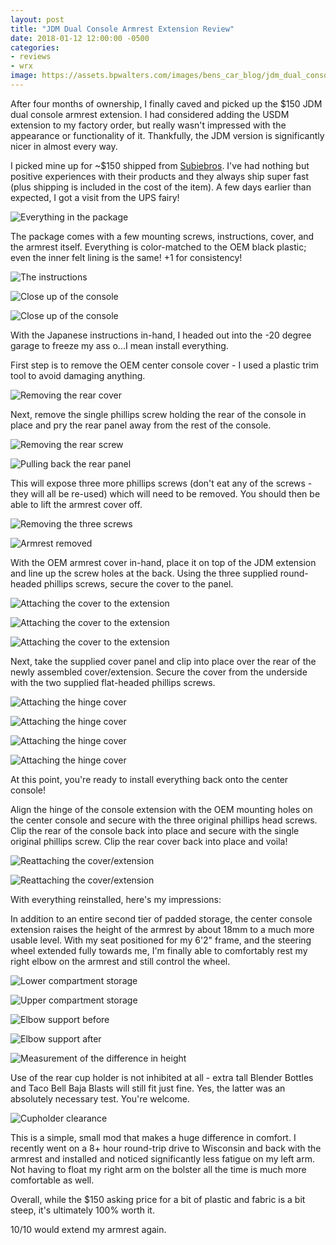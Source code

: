 ```yaml
---
layout: post
title: "JDM Dual Console Armrest Extension Review"
date: 2018-01-12 12:00:00 -0500
categories:
- reviews
- wrx
image: https://assets.bpwalters.com/images/bens_car_blog/jdm_dual_console_armrest_extension_review/wrx_armrest_package.jpg
---
```


<span class="is-first-letter">A</span>fter four months of ownership, I finally caved and picked up the $150 JDM dual console armrest extension.  I had considered adding the USDM extension to my factory order, but really wasn't impressed with the appearance or functionality of it.  Thankfully, the JDM version is significantly nicer in almost every way.

I picked mine up for ~$150 shipped from [Subiebros](subiebros.com/subaru-jdm-dual-armrest-extension).  I've had nothing but positive experiences with their products and they always ship super fast (plus shipping is included in the cost of the item). A few days earlier than expected, I got a visit from the UPS fairy!

![Everything in the package](https://assets.bpwalters.com/images/bens_car_blog/jdm_dual_console_armrest_extension_review/wrx_armrest_package.jpg)

The package comes with a few mounting screws, instructions, cover, and the armrest itself.  Everything is color-matched to the OEM black plastic; even the inner felt lining is the same!  +1 for consistency!

![The instructions](https://assets.bpwalters.com/images/bens_car_blog/jdm_dual_console_armrest_extension_review/wrx_armrest_instructions.jpg)

![Close up of the console](https://assets.bpwalters.com/images/bens_car_blog/jdm_dual_console_armrest_extension_review/wrx_armrest_detail_1.jpg)

![Close up of the console](https://assets.bpwalters.com/images/bens_car_blog/jdm_dual_console_armrest_extension_review/wrx_armrest_detail_2.jpg)

With the Japanese instructions in-hand, I headed out into the -20 degree garage to freeze my ass o...I mean install everything.

First step is to remove the OEM center console cover - I used a plastic trim tool to avoid damaging anything.

![Removing the rear cover](https://assets.bpwalters.com/images/bens_car_blog/jdm_dual_console_armrest_extension_review/wrx_armrest_step_1.jpg)

Next, remove the single phillips screw holding the rear of the console in place and pry the rear panel away from the rest of the console.

![Removing the rear screw](https://assets.bpwalters.com/images/bens_car_blog/jdm_dual_console_armrest_extension_review/wrx_armrest_step_2.jpg)

![Pulling back the rear panel](https://assets.bpwalters.com/images/bens_car_blog/jdm_dual_console_armrest_extension_review/wrx_armrest_step_3.jpg)

This will expose three more phillips screws (don't eat any of the screws - they will all be re-used) which will need to be removed.  You should then be able to lift the armrest cover off.

![Removing the three screws](https://assets.bpwalters.com/images/bens_car_blog/jdm_dual_console_armrest_extension_review/wrx_armrest_step_4.jpg)

![Armrest removed](https://assets.bpwalters.com/images/bens_car_blog/jdm_dual_console_armrest_extension_review/wrx_armrest_step_5.jpg)

With the OEM armrest cover in-hand, place it on top of the JDM extension and line up the screw holes at the back.  Using the three supplied round-headed phillips screws, secure the cover to the panel.

![Attaching the cover to the extension](https://assets.bpwalters.com/images/bens_car_blog/jdm_dual_console_armrest_extension_review/wrx_armrest_step_6_1.jpg)

![Attaching the cover to the extension](https://assets.bpwalters.com/images/bens_car_blog/jdm_dual_console_armrest_extension_review/wrx_armrest_step_6_2.jpg)

![Attaching the cover to the extension](https://assets.bpwalters.com/images/bens_car_blog/jdm_dual_console_armrest_extension_review/wrx_armrest_step_6_3.jpg)

Next, take the supplied cover panel and clip into place over the rear of the newly assembled cover/extension.  Secure the cover from the underside with the two supplied flat-headed phillips screws.

![Attaching the hinge cover](https://assets.bpwalters.com/images/bens_car_blog/jdm_dual_console_armrest_extension_review/wrx_armrest_step_7_1.jpg)

![Attaching the hinge cover](https://assets.bpwalters.com/images/bens_car_blog/jdm_dual_console_armrest_extension_review/wrx_armrest_step_7_2.jpg)

![Attaching the hinge cover](https://assets.bpwalters.com/images/bens_car_blog/jdm_dual_console_armrest_extension_review/wrx_armrest_step_7_3.jpg)

![Attaching the hinge cover](https://assets.bpwalters.com/images/bens_car_blog/jdm_dual_console_armrest_extension_review/wrx_armrest_step_7_4.jpg)

At this point, you're ready to install everything back onto the center console!

Align the hinge of the console extension with the OEM mounting holes on the center console and secure with the three original phillips head screws.  Clip the rear of the console back into place and secure with the single original phillips screw.  Clip the rear cover back into place and voila!

![Reattaching the cover/extension](https://assets.bpwalters.com/images/bens_car_blog/jdm_dual_console_armrest_extension_review/wrx_armrest_step_8_1.jpg)

![Reattaching the cover/extension](https://assets.bpwalters.com/images/bens_car_blog/jdm_dual_console_armrest_extension_review/wrx_armrest_step_8_3.jpg)

With everything reinstalled, here's my impressions:

In addition to an entire second tier of padded storage, the center console extension raises the height of the armrest by about 18mm to a much more usable level.  With my seat positioned for my 6'2" frame, and the steering wheel extended fully towards me, I'm finally able to comfortably rest my right elbow on the armrest and still control the wheel.

![Lower compartment storage](https://assets.bpwalters.com/images/bens_car_blog/jdm_dual_console_armrest_extension_review/wrx_armrest_bottom.jpg)

![Upper compartment storage](https://assets.bpwalters.com/images/bens_car_blog/jdm_dual_console_armrest_extension_review/wrx_armrest_top.jpg)

![Elbow support before](https://assets.bpwalters.com/images/bens_car_blog/jdm_dual_console_armrest_extension_review/wrx_armrest_before.jpg)

![Elbow support after](https://assets.bpwalters.com/images/bens_car_blog/jdm_dual_console_armrest_extension_review/wrx_armrest_after.jpg)

![Measurement of the difference in height](https://assets.bpwalters.com/images/bens_car_blog/jdm_dual_console_armrest_extension_review/wrx_armrest_measurement.jpg)

Use of the rear cup holder is not inhibited at all - extra tall Blender Bottles and Taco Bell Baja Blasts will still fit just fine.  Yes, the latter was an absolutely necessary test.  You're welcome.

![Cupholder clearance](https://assets.bpwalters.com/images/bens_car_blog/jdm_dual_console_armrest_extension_review/wrx_armrest_cupholders.jpg)

This is a simple, small mod that makes a huge difference in comfort.  I recently went on a 8+ hour round-trip drive to Wisconsin and back with the armrest and installed and noticed significantly less fatigue on my left arm.  Not having to float my right arm on the bolster all the time is much more comfortable as well.

Overall, while the $150 asking price for a bit of plastic and fabric is a bit steep, it's ultimately 100% worth it.

10/10 would extend my armrest again.